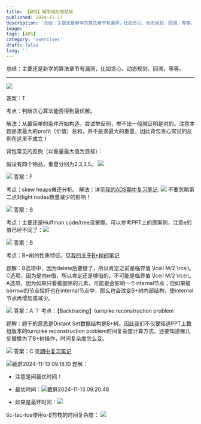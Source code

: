```yaml
---
title: 【ADS】辅学模拟卷题解
published: 2024-11-13
description: '总结：主要还是新学的算法章节有漏洞，比如贪心、动态规划、回溯，等等。'
image: ''
tags: [ADS]
category: 'exercises'
draft: false 
lang: ''
---
```

总结：主要还是新学的算法章节有漏洞，比如贪心、动态规划、回溯，等等。

---
![](/media/17291308820749/17311608147117.png)

答案：T

考点：判断贪心算法能否得到最优解。

解法：从最简单的条件开始构造，尝试举反例，举不出一般就证明是对的。注意本题是求最大的profit（价值）总和，并不是求最大的重量，因此背包贪心常见的反例在这里不成立！

背包常见的反例（以重量最大值为目标）：

假设有四个物品，重量分别为2,3,3,5。
![](/media/17291308820749/17311613338301.png)

![](/media/17291308820749/17311617827400.png)
答案：F

考点：skew heaps摊还分析。
解法：详见[我的ADS期中复习笔记](https://tillyendless.github.io/posts/ads%E6%9C%9F%E4%B8%AD%E5%A4%8D%E4%B9%A0/#%E6%91%8A%E8%BF%98%E5%88%86%E6%9E%90-%E6%96%9C%E5%A0%86).
![](/media/17291308820749/17311618972448.png)
不要忽略第二点对light nodes数量减少的影响！

![](/media/17291308820749/17311624599427.png)
答案：B

考点：主要还是Huffman code/tree没掌握。可以参考PPT上的原案例，注意e的值已经不同了：![](media/17291308820749/17312041596320.png)

![](/media/17291308820749/17312086562324.png)
答案：B

考点：B+树的性质特征。见[我的关于B+树的笔记](https://tillyendless.github.io/posts/adsavlsplayrbb%E8%83%8C%E5%8C%85%E9%97%AE%E9%A2%98%E6%95%B4%E7%90%86%E5%B9%B3%E6%9D%BF%E7%AC%94%E8%AE%B0/#b%E6%A0%91)

题解：B选项中，因为delete后要借了，所以肯定之前是临界值 \lceil M/2 \rceil。C选项，因为是向$w$借，所以肯定还是够借的，不可能是临界值 \lceil M/2 \rceil。
A选项，因为如果只看被删除的元素，可能是会影响一个internal节点；但如果被borrow的节点恰好也在internal节点中，那么也会改变B+树内部结构，使internal节点再增加或减少。

![](/media/17291308820749/17312093755716.png)
答案：A
？
考点：【Backtracing】turnpike reconstruction problem

题解：题干的意思是Distant Set数据结构是B+树。因此我们不仅要知道PPT上数组版本的turnpike reconstruction problem时间复杂度计算方式，还要知道哪几步替换为了B+树操作，时间复杂度怎么变。

![](/media/17291308820749/17313910846128.png)
答案：C
见[期中复习笔记]()



![截屏2024-11-13 09.18.10](/media/17291308820749/%E6%88%AA%E5%B1%8F2024-11-13%2009.18.10.png)
题解：
* 注意是问最优时间！
* 最优时间：![截屏2024-11-13 09.20.48](/media/17291308820749/%E6%88%AA%E5%B1%8F2024-11-13%2009.20.48.png)

* 如果是最坏时间：![](/media/17291308820749/17314609724722.jpg)

tic-tac-toe使用α-β剪枝的时间复杂度：
![](/media/17291308820749/17314615778839.png)
